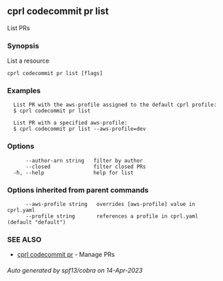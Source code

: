 ## cprl codecommit pr list

List PRs

### Synopsis

List a resource

```
cprl codecommit pr list [flags]
```

### Examples

```
  List PR with the aws-profile assigned to the default cprl profile:
  $ cprl codecommit pr list
  
  List PR with a specified aws-profile:
  $ cprl codecommit pr list --aws-profile=dev
```

### Options

```
      --author-arn string   filter by author
      --closed              filter closed PRs
  -h, --help                help for list
```

### Options inherited from parent commands

```
      --aws-profile string   overrides [aws-profile] value in cprl.yaml
      --profile string       references a profile in cprl.yaml (default "default")
```

### SEE ALSO

* [cprl codecommit pr](cprl_codecommit_pr.md)	 - Manage PRs

###### Auto generated by spf13/cobra on 14-Apr-2023
